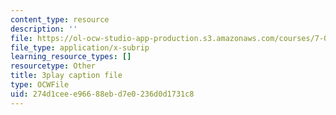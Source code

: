 ```yaml
---
content_type: resource
description: ''
file: https://ol-ocw-studio-app-production.s3.amazonaws.com/courses/7-01sc-fundamentals-of-biology-fall-2011/274d1ceee96688ebd7e0236d0d1731c8_BIIWlZqWxKg.srt
file_type: application/x-subrip
learning_resource_types: []
resourcetype: Other
title: 3play caption file
type: OCWFile
uid: 274d1cee-e966-88eb-d7e0-236d0d1731c8
---
```

